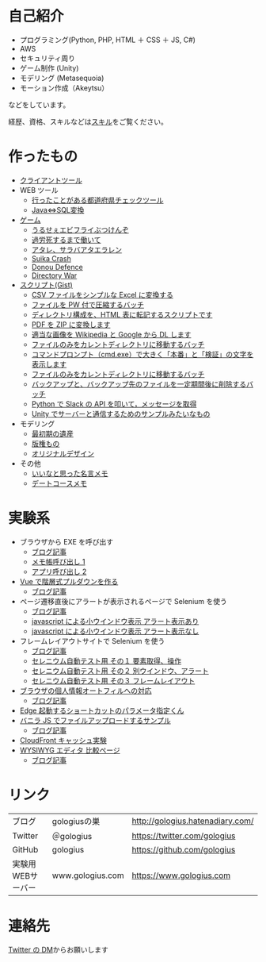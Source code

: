 # 自己紹介

- プログラミング(Python, PHP, HTML ＋ CSS ＋ JS, C#)
- AWS
- セキュリティ周り
- ゲーム制作 (Unity)
- モデリング (Metasequoia)
- モーション作成（Akeytsu）

などをしています。

経歴、資格、スキルなどは<a href="./skill.html" id="ga4-link-skill">スキル</a>をご覧ください。

# 作ったもの

- [クライアントツール](tool.md)
- WEB ツール
  - [行ったことがある都道府県チェックツール](/japan_map/index.html)
  - [Java⇔SQL変換](https://www.gologius.com/java_sql_converter/index.html)
- [ゲーム](game.md)
  - [うるせぇエビフライぶつけんぞ](https://unityroom.com/games/uruse_ebi)
  - [過労死するまで働いて](https://unityroom.com/games/karoshi_hatarake)
  - [アタレ、サラバアタエラレン](atare_saraba.md)
  - [Suika Crash](suika_crash.md)
  - [Donou Defence](donou_defence.md)
  - [Directory War](directory_war.md)
- [スクリプト(Gist)](https://gist.github.com/gologius)
  - [ CSV ファイルをシンプルな Excel に変換する](https://gist.github.com/gologius/79f793e0f2a1fe7b321e9bdf2fc8f10c)
  - [ファイルを PW 付で圧縮するバッチ](https://gist.github.com/gologius/2b3d1ae6b1140d50f077f34a370f9434)
  - [ディレクトリ構成を、HTML 表に転記するスクリプトです](https://gist.github.com/gologius/2613f3c3c90b6470cda532a1097f033f)
  - [ PDF を ZIP に変換します](https://gist.github.com/gologius/3c6a207f2a0b56242f636fb7ab3bb472)
  - [適当な画像を Wikipedia と Google から DL します](https://gist.github.com/gologius/dffd310024fdc621ec78644a3362a3d1)
  - [ファイルのみをカレントディレクトリに移動するバッチ](https://gist.github.com/gologius/1edd8e411395904f3eb037295beca412)
  - [ コマンドプロンプト（cmd.exe）で大きく「本番」と「検証」の文字を表示します ](https://gist.github.com/gologius/1edd8e411395904f3eb037295beca412)
  - [ファイルのみをカレントディレクトリに移動するバッチ](https://gist.github.com/gologius/9e8a07dc622296aa162d275903efc825)
  - [バックアップと、バックアップ先のファイルを一定期間後に削除するバッチ](https://gist.github.com/gologius/74ae221b6d09be98261db57a169b4492)
  - [Python で Slack の API を叩いて，メッセージを取得](https://gist.github.com/gologius/04c7767f2265db0353268229ea29eec3)
  - [Unity でサーバーと通信するためのサンプルみたいなもの](https://gist.github.com/gologius/ddc4d2f1b3d9c3fc632922f767bca13b)
- モデリング
  - [最初期の遺産](model_gallery_old.md)
  - [版権もの](model_gallery_copy.md)
  - [オリジナルデザイン](model_gallery_original.md)
- その他
  - [いいなと思った名言メモ](meigen.md)
  - [デートコースメモ](/date/index.html)

# 実験系

- ブラウザから EXE を呼び出す
  - [ブログ記事](https://gologius.hatenadiary.com/entry/2021/07/04/154148)
  - <a href="./test/blowser_to_call_exe/test1.html">メモ帳呼び出し 1</a>
  - <a href="./test/blowser_to_call_exe/test2.html">アプリ呼び出し 2</a>
- <a href="./test/PULLDOWN_SAMPLE/top.html">Vue で階層式プルダウンを作る</a>
  - [ブログ記事](https://gologius.hatenadiary.com/entry/2020/06/06/153138)
- ページ遷移直後にアラートが表示されるページで Selenium を使う
  - [ブログ記事](https://gologius.hatenadiary.com/entry/2018/05/14/225757)
  - <a href="javascript:void(0);" onclick="window.open('test/test_csvdl_alert.html', 'window', 'width=800, height=600') ">javascript による小ウインドウ表示 アラート表示あり</a>
  - <a href="javascript:void(0);" onclick="window.open('test/test_csvdl_noalert.html', 'window', 'width=800, height=600') ">javascript による小ウインドウ表示 アラート表示なし</a>
- フレームレイアウトサイトで Selenium を使う
  - [ブログ記事](https://gologius.hatenadiary.com/entry/2018/03/10/230538)
  - <a href="test/selenium_lecture_1.html">セレニウム自動テスト用 その１ 要素取得、操作</a>
  - <a href="test/selenium_lecture_2.html">セレニウム自動テスト用 その２ 別ウインドウ、アラート</a>
  - <a href="test/selenium_lecture_3.html">セレニウム自動テスト用 その３ フレームレイアウト</a>
- <a href="test/test_brouser_suggest/login1.html">ブラウザの個人情報オートフィルへの対応</a>
  - <a href="https://gologius.hatenadiary.com/entry/2022/05/14/130150">ブログ記事</a>
- <a href="param_gen/index.html">Edge 起動するショートカットのパラメータ指定くん</a>
- <a href="test/file_upload/upload.html">バニラ JS でファイルアップロードするサンプル</a>
  - <a href="https://gologius.hatenadiary.com/entry/2023/06/24/143816">ブログ記事</a>
- <a href="./test/test_cache/top.html">CloudFront キャッシュ実験</a>
- <a href="./test/test_WYSIWYG/index.html">WYSIWYG エディタ 比較ページ </a>
  - <a href="https://gologius.hatenadiary.com/entry/2023/08/14/100251">ブログ記事</a>

# リンク

<table>
  <tr>
    <td>ブログ</td>
    <td>gologiusの巣</td>
    <td> <a href="http://gologius.hatenadiary.com/">http://gologius.hatenadiary.com/</a></td>
  </tr>
  <tr>
    <td>Twitter</td>
    <td>＠gologius</td>
    <td> <a href="https://twitter.com/gologius">https://twitter.com/gologius</a></td>
  </tr>
  <tr>
    <td>GitHub</td>
    <td>gologius</td>
    <td> <a href="https://github.com/gologius">https://github.com/gologius</a></td>
  </tr>
  <tr>
    <td>実験用WEBサーバー </td>
    <td>www.gologius.com</td>
    <td> <a href="https://www.gologius.com">https://www.gologius.com</a></td>
  </tr>
</table>

# 連絡先

[Twitter の DM](https://twitter.com/gologius)からお願いします
